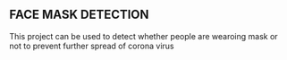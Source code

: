 FACE MASK DETECTION
----------------------------------
This project can be used to detect whether people are wearoing mask or not to prevent further spread of corona virus

